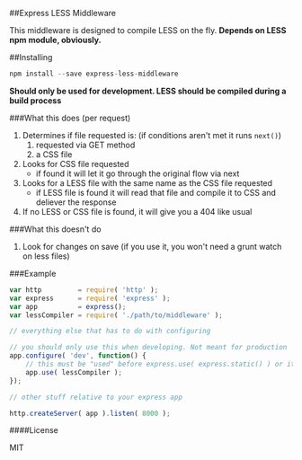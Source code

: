 ##Express LESS Middleware

This middleware is designed to compile LESS on the fly. **Depends on LESS npm module, obviously.**

##Installing

```js
npm install --save express-less-middleware
```

**Should only be used for development. LESS should be compiled during a build process**

###What this does (per request)

1. Determines if file requested is: (if conditions aren't met it runs `next()`)
    1. requested via GET method
    2. a CSS file
2. Looks for CSS file requested
    * if found it will let it go through the original flow via next
3. Looks for a LESS file with the same name as the CSS file requested
    * if LESS file is found it will read that file and compile it to CSS and deliever the response
4. If no LESS or CSS file is found, it will give you a 404 like usual

###What this doesn't do

1. Look for changes on save (if you use it, you won't need a grunt watch on less files)

###Example

```js
var http         = require( 'http' );
var express      = require( 'express' );
var app          = express();
var lessCompiler = require( './path/to/middleware' );

// everything else that has to do with configuring

// you should only use this when developing. Not meant for production
app.configure( 'dev', function() {
	// this must be "used" before express.use( express.static() ) or it will not work (no next())
	app.use( lessCompiler );
});

// other stuff relative to your express app

http.createServer( app ).listen( 8000 );
```

####License

MIT

